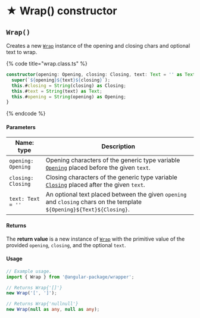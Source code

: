 # ★ Wrap() constructor

## `Wrap()`

Creates a new [`Wrap`](wrap.md) instance of the opening and closing chars and optional text to wrap.

{% code title="wrap.class.ts" %}
```typescript
constructor(opening: Opening, closing: Closing, text: Text = '' as Text) {
  super(`${opening}${text}${closing}`);
  this.#closing = String(closing) as Closing;
  this.#text = String(text) as Text;
  this.#opening = String(opening) as Opening;
}
```
{% endcode %}

#### Parameters

| Name: type         | Description                                                                                                                         |
| ------------------ | ----------------------------------------------------------------------------------------------------------------------------------- |
| `opening: Opening` | Opening characters of the generic type variable [`Opening`](generic-type-variables.md#wrap-opening) placed before the given `text`. |
| `closing: Closing` | Closing characters of the generic type variable [`Closing`](generic-type-variables.md#wrap-closing) placed after the given `text`.  |
| `text: Text = ''`  | An optional text placed between the given `opening` and `closing` chars on the template `${Opening}${Text}${Closing}`.              |

#### Returns

The **return value** is a new instance of [`Wrap`](wrap.md) with the primitive value of the provided `opening`, `closing`, and the optional `text`.

#### Usage

```typescript
// Example usage.
import { Wrap } from '@angular-package/wrapper';

// Returns Wrap{'[]'}
new Wrap('[', ']');

// Returns Wrap{'nullnull'}
new Wrap(null as any, null as any);
```
